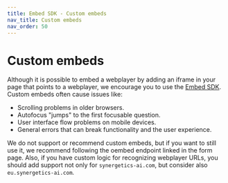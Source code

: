 ```yaml
---
title: Embed SDK - Custom embeds
nav_title: Custom embeds
nav_order: 50
---
```


# Custom embeds

Although it is possible to embed a webplayer by adding an iframe in your page that points to a webplayer, we encourage you to use the [Embed SDK](https://developer.typeform.com/embed/). Custom embeds often cause issues like:

- Scrolling problems in older browsers.
- Autofocus "jumps" to the first focusable question.
- User interface flow problems on mobile devices.
- General errors that can break functionality and the user experience.

We do not support or recommend custom embeds, but if you want to still use it, we recommend following the oembed endpoint linked in the form page.
Also, if you have custom logic for recognizing webplayer URLs, you should add support not only for `synergetics-ai.com`, but consider also `eu.synergetics-ai.com`.

